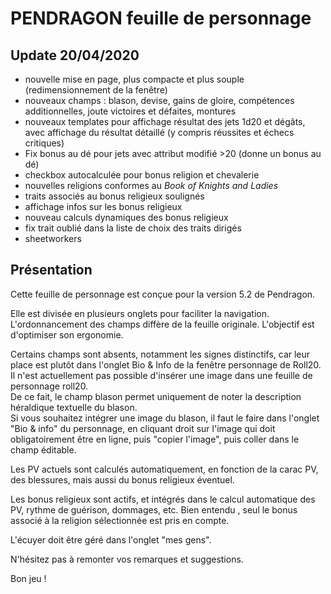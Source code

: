 PENDRAGON feuille de personnage
=========================

## Update 20/04/2020  

* nouvelle mise en page, plus compacte et plus souple (redimensionnement de la fenêtre)
* nouveaux champs : blason, devise, gains de gloire, compétences additionnelles, joute victoires et défaites, montures
* nouveaux templates pour affichage résultat des jets 1d20 et dégâts, avec affichage du résultat détaillé (y compris réussites et échecs critiques)
* Fix bonus au dé pour jets avec attribut modifié >20 (donne un bonus au dé)
* checkbox autocalculée pour bonus religion et chevalerie
* nouvelles religions conformes au _Book of Knights and Ladies_
* traits associés au bonus religieux soulignés 
* affichage infos sur les bonus religieux
* nouveau calculs dynamiques des bonus religieux
* fix trait oublié dans la liste de choix des traits dirigés
* sheetworkers

## Présentation

Cette feuille de personnage est conçue pour la version 5.2 de Pendragon.

Elle est divisée en plusieurs onglets pour faciliter la navigation.
L'ordonnancement des champs diffère de la feuille originale. L'objectif est d'optimiser son ergonomie.

Certains champs sont absents, notamment les signes distinctifs, car leur place est plutôt dans l'onglet Bio & Info de la
fenêtre personnage de Roll20.
Il n'est actuellement pas possible d'insérer une image dans une feuille de personnage roll20.  
De ce fait, le champ blason permet uniquement de noter la description héraldique textuelle du blason.  
Si vous souhaitez intégrer une image du blason, il faut le faire dans l'onglet "Bio & info" du personnage, en cliquant droit sur l'image qui doit obligatoirement être en ligne, puis "copier l'image", puis coller dans le champ éditable.

Les PV actuels sont calculés automatiquement, en fonction de la carac PV, des blessures, mais aussi du bonus religieux éventuel.

Les bonus religieux sont actifs, et intégrés dans le calcul automatique des PV, rythme de guérison, dommages, etc.
Bien entendu , seul le bonus associé à la religion sélectionnée est pris en compte.

L'écuyer doit être géré dans l'onglet "mes gens".

N'hésitez pas à remonter vos remarques et suggestions.

Bon jeu !





